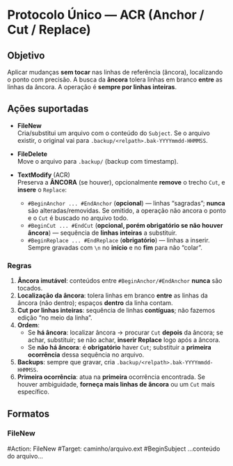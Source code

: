
# Protocolo Único — ACR (Anchor / Cut / Replace)

## Objetivo
Aplicar mudanças **sem tocar** nas linhas de referência (âncora), localizando o ponto com precisão. A busca da **âncora** tolera linhas em branco **entre** as linhas da âncora. A operação é **sempre por linhas inteiras**.

## Ações suportadas
- **FileNew**  
  Cria/substitui um arquivo com o conteúdo do `Subject`. Se o arquivo existir, o original vai para `.backup/<relpath>.bak-YYYYmmdd-HHMMSS`.

- **FileDelete**  
  Move o arquivo para `.backup/` (backup com timestamp).

- **TextModify** (ACR)  
  Preserva a **ÂNCORA** (se houver), opcionalmente **remove** o trecho `Cut`, e **insere** o `Replace`:
  - `#BeginAnchor ... #EndAnchor` (**opcional**) — linhas “sagradas”; **nunca** são alteradas/removidas. Se omitido, a operação não ancora o ponto e o `Cut` é buscado no arquivo todo.
  - `#BeginCut ... #EndCut` (**opcional, porém obrigatório se não houver âncora**) — sequência de **linhas inteiras** a substituir.
  - `#BeginReplace ... #EndReplace` (**obrigatório**) — linhas a inserir. Sempre gravadas com `\n` no **início** e no **fim** para não “colar”.

### Regras
1. **Âncora imutável**: conteúdos entre `#BeginAnchor/#EndAnchor` **nunca** são tocados.
2. **Localização da âncora**: tolera linhas em branco **entre** as linhas da âncora (não dentro); espaços **dentro** da linha contam.
3. **Cut por linhas inteiras**: sequência de linhas **contíguas**; não fazemos edição “no meio da linha”.
4. **Ordem**:
   - Se **há âncora**: localizar âncora → procurar `Cut` **depois** da âncora; se achar, substituir; se não achar, **inserir Replace** logo após a âncora.
   - Se **não há âncora**: é **obrigatório** haver `Cut`; substituir a **primeira ocorrência** dessa sequência no arquivo.
5. **Backups**: sempre que gravar, cria `.backup/<relpath>.bak-YYYYmmdd-HHMMSS`.
6. **Primeira ocorrência**: atua na **primeira** ocorrência encontrada. Se houver ambiguidade, **forneça mais linhas de âncora** ou um `Cut` mais específico.

## Formatos

### FileNew

#Action: FileNew
#Target: caminho/arquivo.ext
#BeginSubject
…conteúdo do arquivo…
